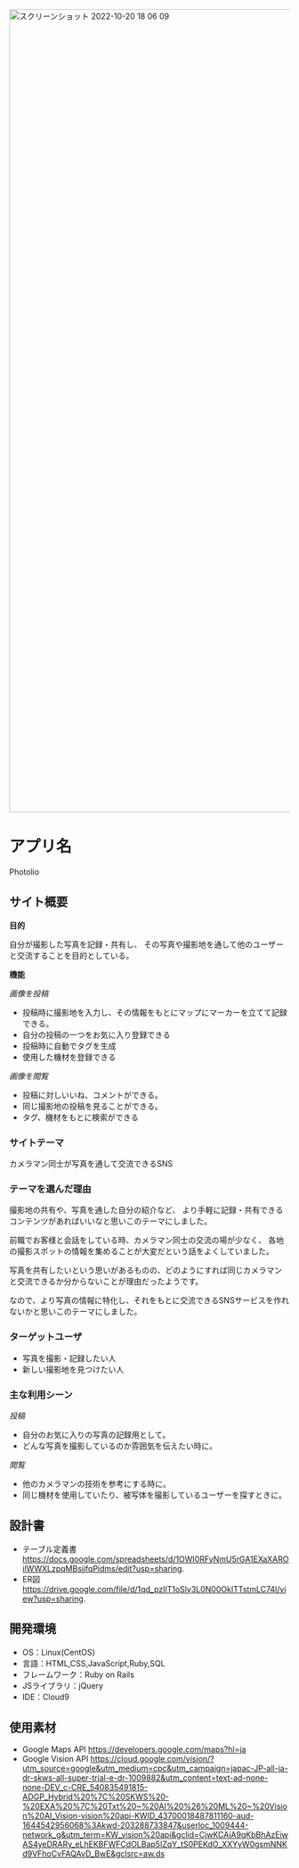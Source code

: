 <img width="1440" alt="スクリーンショット 2022-10-20 18 06 09" src="https://user-images.githubusercontent.com/108819031/196928302-29a30f7c-df64-4148-b688-8fc6cf503dc8.png">


# アプリ名
Photolio


## サイト概要
**目的**

自分が撮影した写真を記録・共有し、
その写真や撮影地を通して他のユーザーと交流することを目的としている。

**機能**

*画像を投稿*
- 投稿時に撮影地を入力し、その情報をもとにマップにマーカーを立てて記録できる。
- 自分の投稿の一つをお気に入り登録できる
- 投稿時に自動でタグを生成
- 使用した機材を登録できる

*画像を閲覧*
- 投稿に対しいいね、コメントができる。
- 同じ撮影地の投稿を見ることができる。
- タグ、機材をもとに検索ができる


### サイトテーマ
カメラマン同士が写真を通して交流できるSNS


### テーマを選んだ理由
撮影地の共有や、写真を通した自分の紹介など、
より手軽に記録・共有できるコンテンツがあればいいなと思いこのテーマにしました。

前職でお客様と会話をしている時、カメラマン同士の交流の場が少なく、
各地の撮影スポットの情報を集めることが大変だという話をよくしていました。

写真を共有したいという思いがあるものの、どのようにすれば同じカメラマンと交流できるか分からないことが理由だったようです。

なので、より写真の情報に特化し、それをもとに交流できるSNSサービスを作れないかと思いこのテーマにしました。


### ターゲットユーザ
- 写真を撮影・記録したい人
- 新しい撮影地を見つけたい人


### 主な利用シーン
*投稿*
- 自分のお気に入りの写真の記録用として。
- どんな写真を撮影しているのか雰囲気を伝えたい時に。

*閲覧*
- 他のカメラマンの技術を参考にする時に。
- 同じ機材を使用していたり、被写体を撮影しているユーザーを探すときに。


## 設計書
- テーブル定義書
https://docs.google.com/spreadsheets/d/1OWI0RFyNmU5rGA1EXaXAROilWWXLzpqMBsijfqPidms/edit?usp=sharing.
- ER図
https://drive.google.com/file/d/1qd_pzIlT1oSly3L0N00OkITTstmLC74l/view?usp=sharing.


## 開発環境
- OS：Linux(CentOS)
- 言語：HTML,CSS,JavaScript,Ruby,SQL
- フレームワーク：Ruby on Rails
- JSライブラリ：jQuery
- IDE：Cloud9

## 使用素材
- Google Maps API
https://developers.google.com/maps?hl=ja
- Google Vision API
https://cloud.google.com/vision/?utm_source=google&utm_medium=cpc&utm_campaign=japac-JP-all-ja-dr-skws-all-super-trial-e-dr-1009882&utm_content=text-ad-none-none-DEV_c-CRE_540835491815-ADGP_Hybrid%20%7C%20SKWS%20-%20EXA%20%7C%20Txt%20~%20AI%20%26%20ML%20~%20Vision%20AI_Vision-vision%20api-KWID_43700018487811160-aud-1644542956068%3Akwd-203288733847&userloc_1009444-network_g&utm_term=KW_vision%20api&gclid=CjwKCAiA9qKbBhAzEiwAS4yeDRARy_eLhEKBFWFCdOLBap5IZqY_tS0PEKdO_XXYyW0gsmNNKd9VFhoCvFAQAvD_BwE&gclsrc=aw.ds
